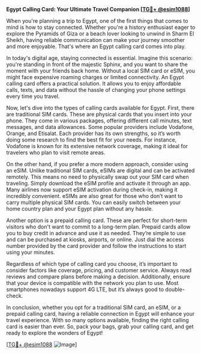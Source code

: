 **Egypt Calling Card: Your Ultimate Travel Companion [[TG💪+ @esim1088](https://t.me/s/esim1088)]**

When you're planning a trip to Egypt, one of the first things that comes to mind is how to stay connected. Whether you're a history enthusiast eager to explore the Pyramids of Giza or a beach lover looking to unwind in Sharm El Sheikh, having reliable communication can make your journey smoother and more enjoyable. That's where an Egypt calling card comes into play. 

In today's digital age, staying connected is essential. Imagine this scenario: you're standing in front of the majestic Sphinx, and you want to share the moment with your friends back home. Without a local SIM card or eSIM, you might face expensive roaming charges or limited connectivity. An Egypt calling card offers a practical solution. It allows you to enjoy affordable calls, texts, and data without the hassle of changing your phone settings every time you travel.

Now, let's dive into the types of calling cards available for Egypt. First, there are traditional SIM cards. These are physical cards that you insert into your phone. They come in various packages, offering different call minutes, text messages, and data allowances. Some popular providers include Vodafone, Orange, and Etisalat. Each provider has its own strengths, so it’s worth doing some research to find the best fit for your needs. For instance, Vodafone is known for its extensive network coverage, making it ideal for travelers who plan to visit remote areas.

On the other hand, if you prefer a more modern approach, consider using an eSIM. Unlike traditional SIM cards, eSIMs are digital and can be activated remotely. This means no need to physically swap out your SIM card when traveling. Simply download the eSIM profile and activate it through an app. Many airlines now support eSIM activation during check-in, making it incredibly convenient. eSIMs are also great for those who don’t want to carry multiple physical SIM cards. You can easily switch between your home country plan and your Egypt plan without any hassle.

Another option is a prepaid calling card. These are perfect for short-term visitors who don't want to commit to a long-term plan. Prepaid cards allow you to buy credit in advance and use it as needed. They’re simple to use and can be purchased at kiosks, airports, or online. Just dial the access number provided by the card provider and follow the instructions to start using your minutes.

Regardless of which type of calling card you choose, it’s important to consider factors like coverage, pricing, and customer service. Always read reviews and compare plans before making a decision. Additionally, ensure that your device is compatible with the network you plan to use. Most smartphones nowadays support 4G LTE, but it’s always good to double-check.

In conclusion, whether you opt for a traditional SIM card, an eSIM, or a prepaid calling card, having a reliable connection in Egypt will enhance your travel experience. With so many options available, finding the right calling card is easier than ever. So, pack your bags, grab your calling card, and get ready to explore the wonders of Egypt! 

[[TG💪+ @esim1088](https://t.me/s/esim1088) ![Image](https://i.postimg.cc/Y0z9fWf4/image.png)]